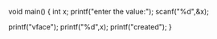 void main()
{
  int x;
  printf("enter the value:");
  scanf("%d",&x);
  
  printf("vface");
  printf("%d",x);
  printf("created");
}
